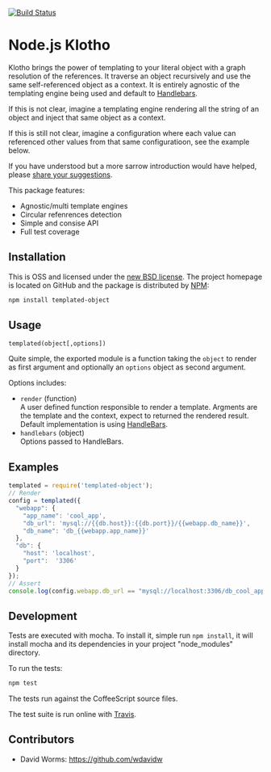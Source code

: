 [![Build Status](https://secure.travis-ci.org/adaltas/node-templated-object.png)][travis]

# Node.js Klotho

Klotho brings the power of templating to your literal object with a graph resolution of the references. It traverse an object recursively and use the same self-referenced object as a context. It is entirely agnostic of the templating engine being used and default to [Handlebars](https://handlebarsjs.com/).

If this is not clear, imagine a templating engine rendering all the string of an object and inject that same object as a context.

If this is still not clear, imagine a configuration where each value can referenced other values from that same configuratioon, see the example below.

If you have understood but a more sarrow introduction would have helped, please [share your suggestions](https://github.com/adaltas/node-templated-object/edit/master/README.md).

This package features:

* Agnostic/multi template engines
* Circular refenrences detection
* Simple and consise API
* Full test coverage

## Installation

This is OSS and licensed under the [new BSD license][license]. The project
homepage is located on GitHub and the package is distributed by [NPM](https://www.npmjs.com/package/templated-object):

```bash
npm install templated-object
```

## Usage

`templated(object[,options])`

Quite simple, the exported module is a function taking the `object` to render as
first argument and optionally an `options` object as second argument.

Options includes:

* `render` (function)   
  A user defined function responsible to render a template. Argments are the template and the context, expect to returned the rendered result. Default implementation is using [HandleBars](http://handlebarsjs.com).
* `handlebars` (object)   
  Options passed to HandleBars.

## Examples

```js
templated = require('templated-object');
// Render
config = templated({
  "webapp": {
    "app_name": 'cool_app',
    "db_url": 'mysql://{{db.host}}:{{db.port}}/{{webapp.db_name}}',
    "db_name": 'db_{{webapp.app_name}}'
  },
  "db": {
    "host": 'localhost',
    "port":  '3306'
  }
});
// Assert
console.log(config.webapp.db_url == "mysql://localhost:3306/db_cool_app");
```

## Development

Tests are executed with mocha. To install it, simple run `npm install`, it will install
mocha and its dependencies in your project "node_modules" directory.

To run the tests:
```bash
npm test
```

The tests run against the CoffeeScript source files.

The test suite is run online with [Travis][travis].

## Contributors

*   David Worms: <https://github.com/wdavidw>

[travis]: http://travis-ci.org/adaltas/node-templated-object
[license]: https://github.com/adaltas/node-templated-object/blob/master/LICENSE.md

